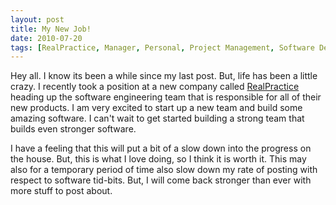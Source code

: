```yaml
---
layout: post
title: My New Job!
date: 2010-07-20
tags: [RealPractice, Manager, Personal, Project Management, Software Development]
---
```

Hey all. I know its been a while since my last post. But, life has been a
little crazy. I recently took a position at a new company called
[RealPractice](http://realpractice.com) heading up the software engineering
team that is responsible for all of their new products. I am very excited to
start up a new team and build some amazing software. I can't wait to get
started building a strong team that builds even stronger software.

I have a feeling that this will put a bit of a slow down into the progress on
the house. But, this is what I love doing, so I think it is worth it. This may
also for a temporary period of time also slow down my rate of posting with
respect to software tid-bits. But, I will come back stronger than ever with
more stuff to post about.
